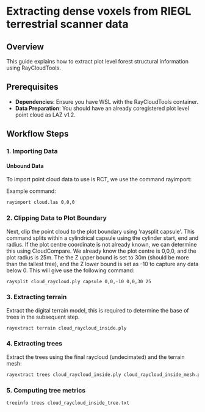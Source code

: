 # Extracting dense voxels from RIEGL terrestrial scanner data

## Overview

This guide explains how to extract plot level forest structural information using RayCloudTools.
## Prerequisites

- **Dependencies**: Ensure you have WSL with the RayCloudTools container.
- **Data Preparation**: You should have an already coregistered plot level point cloud as LAZ v1.2.

## Workflow Steps

### 1. Importing Data

#### Unbound Data


To import point cloud data to use is RCT, we use the command rayimport:

Example command:

```bash
rayimport cloud.las 0,0,0
```

### 2. Clipping Data to Plot Boundary

Next, clip the point cloud to the plot boundary using 'raysplit capsule'. This command splits within a cylindrical capsule using the cylinder start, end and radius. If the plot centre coordinate is not already known, we can determine this using CloudCompare. We already know the plot centre is 0,0,0, and the plot radius is 25m. The the Z upper bound is set to 30m (should be more than the tallest tree), and the Z lower bound is set as -10 to capture any data below 0. This will give use the following command: 

```bash
raysplit cloud_raycloud.ply capsule 0,0,-10 0,0,30 25
```

### 3. Extracting terrain

Extract the digital terrain model, this is required to determine the base of trees in the subsequent step. 

```bash
rayextract terrain cloud_raycloud_inside.ply
```


### 4. Extracting trees

Extract the trees using the final raycloud (undecimated) and the terrain mesh:

```bash
rayextract trees cloud_raycloud_inside.ply cloud_raycloud_inside_mesh.ply
```

### 5. Computing tree metrics

```bash
treeinfo trees cloud_raycloud_inside_tree.txt
```